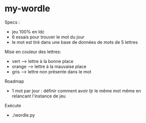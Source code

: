 # my-wordle

Specs :
 - jeu 100% en ldc
 - 6 essais pour trouver le mot du jour
 - le mot est tiré dans une base de données de mots de 5 lettres

Mise en couleur des lettres:
 - vert --> lettre à la bonne place
 - orange --> lettre à la mauvaise place
 - gris --> lettre non présente dans le mot

Roadmap
 - 1 mot par jour : définir comment avoir tjr le même mot même en relancant l'instance de jeu

Exécute
 - ./wordle.py